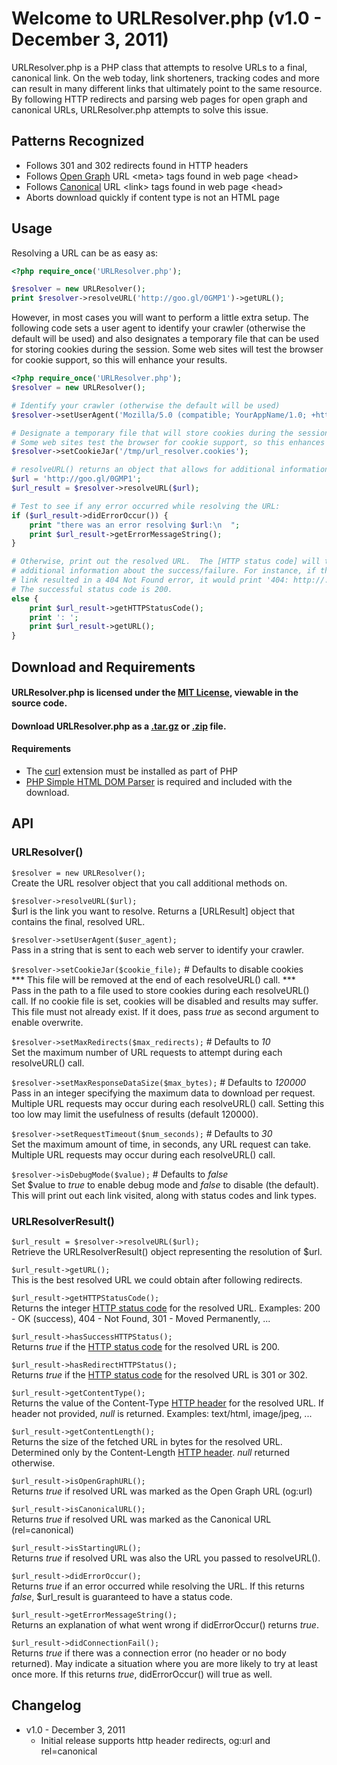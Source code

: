 Welcome to URLResolver.php (v1.0 - December 3, 2011)
====================================================

URLResolver.php is a PHP class that attempts to resolve URLs to a final, canonical link. On the web today, link shorteners, tracking codes and more can result in many different links that ultimately point to the same resource.  By following HTTP redirects and parsing web pages for open graph and canonical URLs, URLResolver.php attempts to solve this issue.

## Patterns Recognized

- Follows 301 and 302 redirects found in HTTP headers
- Follows [Open Graph] URL &lt;meta&gt; tags found in web page &lt;head&gt;
- Follows [Canonical] URL &lt;link&gt; tags found in web page &lt;head&gt;
- Aborts download quickly if content type is not an HTML page

## Usage

Resolving a URL can be as easy as:

``` php
<?php require_once('URLResolver.php');

$resolver = new URLResolver();
print $resolver->resolveURL('http://goo.gl/0GMP1')->getURL();
```

However, in most cases you will want to perform a little extra setup. The following code sets a user agent to identify your crawler (otherwise the default will be used) and also designates a temporary file that can be used for storing cookies during the session.  Some web sites will test the browser for cookie support, so this will enhance your results.

``` php
<?php require_once('URLResolver.php');
$resolver = new URLResolver();

# Identify your crawler (otherwise the default will be used)
$resolver->setUserAgent('Mozilla/5.0 (compatible; YourAppName/1.0; +http://www.example.com)');

# Designate a temporary file that will store cookies during the session.
# Some web sites test the browser for cookie support, so this enhances results.
$resolver->setCookieJar('/tmp/url_resolver.cookies');

# resolveURL() returns an object that allows for additional information.
$url = 'http://goo.gl/0GMP1';
$url_result = $resolver->resolveURL($url);

# Test to see if any error occurred while resolving the URL:
if ($url_result->didErrorOccur()) {
	print "there was an error resolving $url:\n  ";
	print $url_result->getErrorMessageString();
}

# Otherwise, print out the resolved URL.  The [HTTP status code] will tell you
# additional information about the success/failure. For instance, if the
# link resulted in a 404 Not Found error, it would print '404: http://...'
# The successful status code is 200.
else {
	print $url_result->getHTTPStatusCode();
	print ': ';
	print $url_result->getURL();
}
```

## Download and Requirements  
  

#### URLResolver.php is licensed under the [MIT License], viewable in the source code.  
  

#### Download URLResolver.php as a [.tar.gz](https://github.com/mattwright/URLResolver.php/tarball/master) or [.zip](https://github.com/mattwright/URLResolver.php/zipball/master) file.  

#### Requirements
- The [curl](http://php.net/manual/en/book.curl.php) extension must be installed as part of PHP
- [PHP Simple HTML DOM Parser](http://simplehtmldom.sourceforge.net/) is required and included with the download.

## API

### URLResolver()

`$resolver = new URLResolver();`  
Create the URL resolver object that you call additional methods on.

`$resolver->resolveURL($url);`  
$url is the link you want to resolve.
Returns a [URLResult] object that contains the final, resolved URL.

`$resolver->setUserAgent($user_agent);`  
Pass in a string that is sent to each web server to identify your crawler.

`$resolver->setCookieJar($cookie_file);`  # Defaults to disable cookies  
*** This file will be removed at the end of each resolveURL() call. ***  
Pass in the path to a file used to store cookies during each resolveURL() call.
If no cookie file is set, cookies will be disabled and results may suffer.
This file must not already exist.
If it does, pass _true_ as second argument to enable overwrite.

`$resolver->setMaxRedirects($max_redirects);`  # Defaults to _10_  
Set the maximum number of URL requests to attempt during each resolveURL() call.

`$resolver->setMaxResponseDataSize($max_bytes);`  # Defaults to _120000_  
Pass in an integer specifying the maximum data to download per request.
Multiple URL requests may occur during each resolveURL() call.
Setting this too low may limit the usefulness of results (default 120000).

`$resolver->setRequestTimeout($num_seconds);`  # Defaults to _30_  
Set the maximum amount of time, in seconds, any URL request can take.
Multiple URL requests may occur during each resolveURL() call.

`$resolver->isDebugMode($value);`  # Defaults to _false_  
Set $value to _true_ to enable debug mode and _false_ to disable (the default).
This will print out each link visited, along with status codes and link types.

### URLResolverResult()

`$url_result = $resolver->resolveURL($url);`  
Retrieve the URLResolverResult() object representing the resolution of $url.

`$url_result->getURL();`  
This is the best resolved URL we could obtain after following redirects.

`$url_result->getHTTPStatusCode();`  
Returns the integer [HTTP status code] for the resolved URL.
Examples: 200 - OK (success), 404 - Not Found, 301 - Moved Permanently, ...

`$url_result->hasSuccessHTTPStatus();`  
Returns _true_ if the [HTTP status code] for the resolved URL is 200.

`$url_result->hasRedirectHTTPStatus();`  
Returns _true_ if the [HTTP status code] for the resolved URL is 301 or 302.

`$url_result->getContentType();`  
Returns the value of the Content-Type [HTTP header] for the resolved URL.
If header not provided, _null_ is returned. Examples: text/html, image/jpeg, ...

`$url_result->getContentLength();`  
Returns the size of the fetched URL in bytes for the resolved URL.
Determined only by the Content-Length [HTTP header]. _null_ returned otherwise.

`$url_result->isOpenGraphURL();`  
Returns _true_ if resolved URL was marked as the Open Graph URL (og:url)

`$url_result->isCanonicalURL();`  
Returns _true_ if resolved URL was marked as the Canonical URL (rel=canonical)

`$url_result->isStartingURL();`  
Returns _true_ if resolved URL was also the URL you passed to resolveURL().

`$url_result->didErrorOccur();`  
Returns _true_ if an error occurred while resolving the URL.
If this returns _false_, $url_result is guaranteed to have a status code.

`$url_result->getErrorMessageString();`  
Returns an explanation of what went wrong if didErrorOccur() returns _true_.

`$url_result->didConnectionFail();`  
Returns _true_ if there was a connection error (no header or no body returned).
May indicate a situation where you are more likely to try at least once more.
If this returns _true_, didErrorOccur() will true as well.

## Changelog
- v1.0 - December 3, 2011
	- Initial release supports http header redirects, og:url and rel=canonical

[curl]: http://php.net/manual/en/book.curl.php
[PHP Simple HTML DOM Parser]: http://simplehtmldom.sourceforge.net/
[Open Graph]: https://developers.facebook.com/docs/opengraph/
[Canonical]: http://www.google.com/support/webmasters/bin/answer.py?answer=139394
[HTTP status code]: http://www.w3.org/Protocols/rfc2616/rfc2616-sec10.html
[HTTP header]: http://www.w3.org/Protocols/rfc2616/rfc2616-sec14.html
[MIT License]: http://en.wikipedia.org/wiki/MIT_License
